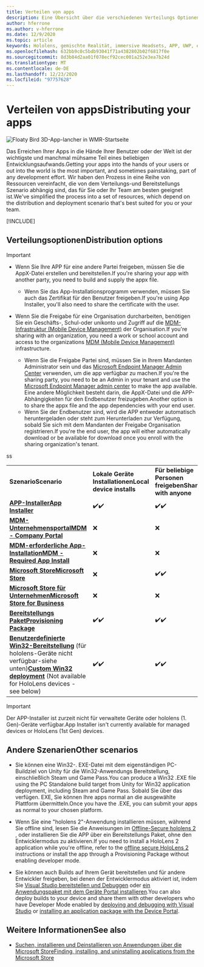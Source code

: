 ```yaml
---
title: Verteilen von apps
description: Eine Übersicht über die verschiedenen Verteilungs Optionen für verschiedene unterstützte Plattformen und Veröffentlichungs Speicher.
author: hferrone
ms.author: v-hferrone
ms.date: 12/9/2020
ms.topic: article
keywords: Hololens, gemischte Realität, immersive Headsets, APP, UWP, einreichen, Übermittlung, Filter, Metadaten, Systemanforderungen, Schlüsselwörter, Wack, Zertifizierung, Paket, AppX, Merchandising
ms.openlocfilehash: 632bb9c0c5bdb93041f71a4382802b02f6817f0e
ms.sourcegitcommit: 8d3b84d2aa01f078ecf92cec001a252e3ea7b24d
ms.translationtype: MT
ms.contentlocale: de-DE
ms.lasthandoff: 12/23/2020
ms.locfileid: "97757628"
---
```

# <a name="distributing-your-apps"></a><span data-ttu-id="054c2-104">Verteilen von apps</span><span class="sxs-lookup"><span data-stu-id="054c2-104">Distributing your apps</span></span>

![Floaty Bird 3D-App-lancher in WMR-Startseite](images/distribute-hero-image.png)

<span data-ttu-id="054c2-106">Das Erreichen Ihrer Apps in die Hände Ihrer Benutzer oder der Welt ist der wichtigste und manchmal mühsame Teil eines beliebigen Entwicklungsaufwands.</span><span class="sxs-lookup"><span data-stu-id="054c2-106">Getting your apps into the hands of your users or out into the world is the most important, and sometimes painstaking, part of any development effort.</span></span> <span data-ttu-id="054c2-107">Wir haben den Prozess in eine Reihe von Ressourcen vereinfacht, die von dem Verteilungs-und Bereitstellungs Szenario abhängig sind, das für Sie oder Ihr Team am besten geeignet ist.</span><span class="sxs-lookup"><span data-stu-id="054c2-107">We've simplified the process into a set of resources, which depend on the distribution and deployment scenario that's best suited for you or your team.</span></span>

[!INCLUDE[](includes/before-submission.md)]

## <a name="distribution-options"></a><span data-ttu-id="054c2-108">Verteilungsoptionen</span><span class="sxs-lookup"><span data-stu-id="054c2-108">Distribution options</span></span>

> [!IMPORTANT]
> * <span data-ttu-id="054c2-109">Wenn Sie Ihre APP für eine andere Partei freigeben, müssen Sie die AppX-Datei erstellen und bereitstellen.</span><span class="sxs-lookup"><span data-stu-id="054c2-109">If you're sharing your app with another party, you need to build and supply the appx file.</span></span> 
>     * <span data-ttu-id="054c2-110">Wenn Sie das App-Installationsprogramm verwenden, müssen Sie auch das Zertifikat für den Benutzer freigeben.</span><span class="sxs-lookup"><span data-stu-id="054c2-110">If you're using App Installer, you'll also need to share the certificate with the user.</span></span>
> 
> * <span data-ttu-id="054c2-111">Wenn Sie die Freigabe für eine Organisation durcharbeiten, benötigen Sie ein Geschäfts-, Schul-oder unikonto und Zugriff auf die [MDM-Infrastruktur (Mobile Device Management)](https://docs.microsoft.com/hololens/hololens-enroll-mdm) der Organisation.</span><span class="sxs-lookup"><span data-stu-id="054c2-111">If you're sharing with an organization, you need a work or school account and access to the organizations [MDM (Mobile Device Management)](https://docs.microsoft.com/hololens/hololens-enroll-mdm) infrastructure.</span></span>  
>    * <span data-ttu-id="054c2-112">Wenn Sie die Freigabe Partei sind, müssen Sie in Ihrem Mandanten Administrator sein und das [Microsoft Endpoint Manager Admin Center](https://docs.microsoft.com/mem/intune/apps/apps-deploy) verwenden, um die app verfügbar zu machen.</span><span class="sxs-lookup"><span data-stu-id="054c2-112">If you're the sharing party, you need to be an Admin in your tenant and use the [Microsoft Endpoint Manager admin center](https://docs.microsoft.com/mem/intune/apps/apps-deploy) to make the app available.</span></span> <span data-ttu-id="054c2-113">Eine andere Möglichkeit besteht darin, die AppX-Datei und die APP-Abhängigkeiten für den Endbenutzer freizugeben.</span><span class="sxs-lookup"><span data-stu-id="054c2-113">Another option is to share the appx file and the app dependencies with your end user.</span></span>
>    * <span data-ttu-id="054c2-114">Wenn Sie der Endbenutzer sind, wird die APP entweder automatisch heruntergeladen oder steht zum Herunterladen zur Verfügung, sobald Sie sich mit dem Mandanten der Freigabe Organisation registrieren.</span><span class="sxs-lookup"><span data-stu-id="054c2-114">If you're the end user, the app will either automatically download or be available for download once you enroll with the sharing organization's tenant.</span></span> 

<table>
<colgroup>
    <col width="33%" />
    <col width="22%" />
    <col width="22%" />
    <col width="22%" />
</colgroup>
<tr>
    <td><span data-ttu-id="054c2-115"><strong>Szenario</strong></span><span class="sxs-lookup"><span data-stu-id="054c2-115"><strong>Scenario</strong></span></span></td>
    <td><span data-ttu-id="054c2-116"><strong>Lokale Geräte Installationen</strong></span><span class="sxs-lookup"><span data-stu-id="054c2-116"><strong>Local device installs</strong></span></span></td>
    <td><span data-ttu-id="054c2-117"><strong>Für beliebige Personen freigeben</strong></span><span class="sxs-lookup"><span data-stu-id="054c2-117"><strong>Share with anyone</strong></span></span></td>
    <td><span data-ttu-id="054c2-118"><strong>Freigeben für eine Organisation</strong></span><span class="sxs-lookup"><span data-stu-id="054c2-118"><strong>Share with an organization</strong></span></span></td>
</tr>
<tr>
    <td><span data-ttu-id="054c2-119"><a href="https://docs.microsoft.com/hololens/app-deploy-app-installer"><strong>APP-Installer</strong></span><span class="sxs-lookup"><span data-stu-id="054c2-119"><a href="https://docs.microsoft.com/hololens/app-deploy-app-installer"><strong>App Installer</strong></span></span></td>
    <td><span data-ttu-id="054c2-120">✔️</span><span class="sxs-lookup"><span data-stu-id="054c2-120">✔️</span></span></td>
    <td><span data-ttu-id="054c2-121">✔️</span><span class="sxs-lookup"><span data-stu-id="054c2-121">✔️</span></span></td>
    <td>❌</td>
</tr>
<tr>
    <td><span data-ttu-id="054c2-122"><a href="https://docs.microsoft.com/hololens/app-deploy-app-installer"><strong>MDM-Unternehmensportal</strong></a></span><span class="sxs-lookup"><span data-stu-id="054c2-122"><a href="https://docs.microsoft.com/hololens/app-deploy-app-installer"><strong>MDM - Company Portal</strong></a></span></span></td>
    <td>❌</td>
    <td>❌</td>
    <td><span data-ttu-id="054c2-123">✔️</span><span class="sxs-lookup"><span data-stu-id="054c2-123">✔️</span></span></td>
</tr>
<tr>
    <td><span data-ttu-id="054c2-124"><a href="https://docs.microsoft.com/hololens/app-deploy-intune"><strong>MDM-erforderliche App-Installation</strong></a></span><span class="sxs-lookup"><span data-stu-id="054c2-124"><a href="https://docs.microsoft.com/hololens/app-deploy-intune"><strong>MDM - Required App Install</strong></a></span></span></td>
    <td>❌</td>
    <td>❌</td>
    <td><span data-ttu-id="054c2-125">✔️</span><span class="sxs-lookup"><span data-stu-id="054c2-125">✔️</span></span></td>
</tr>
<tr>
    <td><span data-ttu-id="054c2-126"><a href="submitting-an-app-to-the-microsoft-store.md"><strong>Microsoft Store</strong></a></span><span class="sxs-lookup"><span data-stu-id="054c2-126"><a href="submitting-an-app-to-the-microsoft-store.md"><strong>Microsoft Store</strong></a></span></span></td>
    <td>❌</td>
    <td><span data-ttu-id="054c2-127">✔️</span><span class="sxs-lookup"><span data-stu-id="054c2-127">✔️</span></span></td>
    <td><span data-ttu-id="054c2-128">✔️</span><span class="sxs-lookup"><span data-stu-id="054c2-128">✔️</span></span></td><span data-ttu-id="054c2-129">s</span><span class="sxs-lookup"><span data-stu-id="054c2-129">s</span></span>
</tr>
<tr>
    <td><span data-ttu-id="054c2-130"><a href="https://docs.microsoft.com/hololens/app-deploy-store-business"><strong>Microsoft Store für Unternehmen</strong></a></span><span class="sxs-lookup"><span data-stu-id="054c2-130"><a href="https://docs.microsoft.com/hololens/app-deploy-store-business"><strong>Microsoft Store for Business</strong></a></span></span></td>
    <td>❌</td>
    <td>❌</td>
    <td><span data-ttu-id="054c2-131">✔️</span><span class="sxs-lookup"><span data-stu-id="054c2-131">✔️</span></span></td>
</tr>
<tr>
    <td><span data-ttu-id="054c2-132"><a href="https://docs.microsoft.com/hololens/app-deploy-provisioning-package"><strong>Bereitstellungs Paket</strong></a></span><span class="sxs-lookup"><span data-stu-id="054c2-132"><a href="https://docs.microsoft.com/hololens/app-deploy-provisioning-package"><strong>Provisioning Package</strong></a></span></span></td>
    <td><span data-ttu-id="054c2-133">✔️</span><span class="sxs-lookup"><span data-stu-id="054c2-133">✔️</span></span></td>
    <td><span data-ttu-id="054c2-134">✔️</span><span class="sxs-lookup"><span data-stu-id="054c2-134">✔️</span></span></td>
    <td><span data-ttu-id="054c2-135">✔️</span><span class="sxs-lookup"><span data-stu-id="054c2-135">✔️</span></span></td>
</tr>
<tr>
    <td><span data-ttu-id="054c2-136"><a href="#other-scenarios"><strong>Benutzerdefinierte Win32-Bereitstellung</strong></a> (für hololens-Geräte nicht verfügbar-siehe unten)</span><span class="sxs-lookup"><span data-stu-id="054c2-136"><a href="#other-scenarios"><strong>Custom Win32 deployment</strong></a> (Not available for HoloLens devices - see below)</span></span></td>
    <td><span data-ttu-id="054c2-137">✔️</span><span class="sxs-lookup"><span data-stu-id="054c2-137">✔️</span></span></td>
    <td><span data-ttu-id="054c2-138">✔️</span><span class="sxs-lookup"><span data-stu-id="054c2-138">✔️</span></span></td>
    <td>❌</td>
</tr>
</table>

> [!IMPORTANT]
> <span data-ttu-id="054c2-139">Der APP-Installer ist zurzeit nicht für verwaltete Geräte oder hololens (1. Gen)-Geräte verfügbar.</span><span class="sxs-lookup"><span data-stu-id="054c2-139">App Installer isn't currently available for managed devices or HoloLens (1st Gen) devices.</span></span>

## <a name="other-scenarios"></a><span data-ttu-id="054c2-140">Andere Szenarien</span><span class="sxs-lookup"><span data-stu-id="054c2-140">Other scenarios</span></span>

* <span data-ttu-id="054c2-141">Sie können eine Win32-. EXE-Datei mit dem eigenständigen PC-Buildziel von Unity für die Win32-Anwendungs Bereitstellung, einschließlich Steam und Game Pass.</span><span class="sxs-lookup"><span data-stu-id="054c2-141">You can produce a Win32 .EXE file using the PC Standalone build target from Unity for Win32 application deployment, including Steam and Game Pass.</span></span> <span data-ttu-id="054c2-142">Sobald Sie über das verfügen. EXE, Sie können Ihre apps normal an die ausgewählte Plattform übermitteln.</span><span class="sxs-lookup"><span data-stu-id="054c2-142">Once you have the .EXE, you can submit your apps as normal to your chosen platform.</span></span> 

* <span data-ttu-id="054c2-143">Wenn Sie eine "hololens 2"-Anwendung installieren müssen, während Sie offline sind, lesen Sie die Anweisungen im [Offline-Secure hololens 2](https://docs.microsoft.com/hololens/hololens-common-scenarios-offline-secure) , oder installieren Sie die APP über ein Bereitstellungs Paket, ohne den Entwicklermodus zu aktivieren.</span><span class="sxs-lookup"><span data-stu-id="054c2-143">If you need to install a HoloLens 2 application while you're offline, refer to the [offline secure HoloLens 2](https://docs.microsoft.com/hololens/hololens-common-scenarios-offline-secure) instructions or install the app through a Provisioning Package without enabling developer mode.</span></span>

* <span data-ttu-id="054c2-144">Sie können auch Builds auf Ihrem Gerät bereitstellen und für andere Entwickler freigeben, bei denen der Entwicklermodus aktiviert ist, indem Sie [Visual Studio bereitstellen und Debuggen](../develop/platform-capabilities-and-apis/using-visual-studio.md) oder [ein Anwendungspaket mit dem Geräte Portal installieren](https://docs.microsoft.com/hololens/holographic-custom-apps#installing-an-application-package-with-the-device-portal).</span><span class="sxs-lookup"><span data-stu-id="054c2-144">You can also deploy builds to your device and share them with other developers who have Developer Mode enabled by [deploying and debugging with Visual Studio](../develop/platform-capabilities-and-apis/using-visual-studio.md) or [installing an application package with the Device Portal](https://docs.microsoft.com/hololens/holographic-custom-apps#installing-an-application-package-with-the-device-portal).</span></span>

## <a name="see-also"></a><span data-ttu-id="054c2-145">Weitere Informationen</span><span class="sxs-lookup"><span data-stu-id="054c2-145">See also</span></span>
* [<span data-ttu-id="054c2-146">Suchen, installieren und Deinstallieren von Anwendungen über die Microsoft Store</span><span class="sxs-lookup"><span data-stu-id="054c2-146">Finding, installing, and uninstalling applications from the Microsoft Store</span></span>](https://docs.microsoft.com/hololens/holographic-store-apps)

